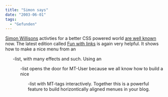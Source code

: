 ```yaml
---
title: "Simon says"
date: "2003-06-01"
tags:
  - "Gefunden"
---
```


[Simon Willisons](http://simon.incutio.com/ "Simon Willison") activties for a better CSS powered world [are well known](http://simon.incutio.com/categories/csstutorial/ "Simon Willison: CSS tutorial") now. The latest edition called [Fun with links](http://simon.incutio.com/archive/2003/05/27/funWithLinks "Simon Willison: Fun with links") is again very helpful. It shows how to make a nice menu from an <ul>-list, with many effects and such. Using an <ul>-list opens the door for MT\-User because we all know how to build a nice <ul>-list with MT-tags interactively. Together this is a powerful feature to build horizontically aligned menues in your blog.
